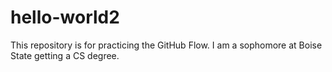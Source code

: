 # hello-world2
This repository is for practicing the GitHub Flow. I am a sophomore at Boise State getting a CS degree.
